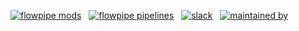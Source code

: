 [![flowpipe mods](https://img.shields.io/badge/mods-76-blue)](https://hub.flowpipe.io/) &nbsp;
[![flowpipe pipelines](https://img.shields.io/badge/pipelines-1041-blue)](https://hub-flowpipe-io-git-main-turbot.vercel.app/mods) &nbsp;
[![slack](https://img.shields.io/badge/slack-2297-blue)](https://turbot.com/community/join?utm_id=gspreadme&utm_source=github&utm_medium=repo&utm_campaign=github&utm_content=readme) &nbsp;
[![maintained by](https://img.shields.io/badge/maintained%20by-Turbot-blue)](https://turbot.com?utm_id=gspreadme&utm_source=github&utm_medium=repo&utm_campaign=github&utm_content=readme)

